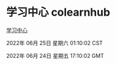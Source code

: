 # 学习中心 colearnhub
[学习中心](http://219.139.196.158:56308/colearnhub/)

2022年 06月 25日 星期六 01:10:02 CST

2022年 06月 24日 星期五 17:10:02 GMT
